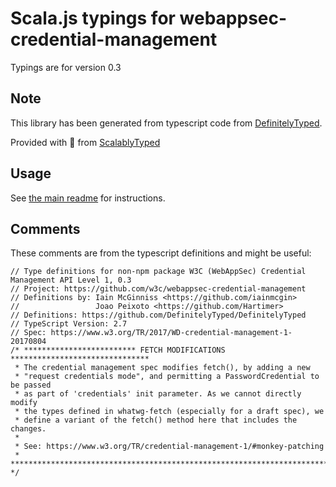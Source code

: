 
# Scala.js typings for webappsec-credential-management

Typings are for version 0.3



## Note
This library has been generated from typescript code from [DefinitelyTyped](https://definitelytyped.org).

Provided with :purple_heart: from [ScalablyTyped](https://github.com/oyvindberg/ScalablyTyped)

## Usage
See [the main readme](../../readme.md) for instructions.

## Comments

These comments are from the typescript definitions and might be useful:
```
// Type definitions for non-npm package W3C (WebAppSec) Credential Management API Level 1, 0.3
// Project: https://github.com/w3c/webappsec-credential-management
// Definitions by: Iain McGinniss <https://github.com/iainmcgin>
//                 Joao Peixoto <https://github.com/Hartimer>
// Definitions: https://github.com/DefinitelyTyped/DefinitelyTyped
// TypeScript Version: 2.7
// Spec: https://www.w3.org/TR/2017/WD-credential-management-1-20170804
/* ************************* FETCH MODIFICATIONS *******************************
 * The credential management spec modifies fetch(), by adding a new
 * "request credentials mode", and permitting a PasswordCredential to be passed
 * as part of 'credentials' init parameter. As we cannot directly modify
 * the types defined in whatwg-fetch (especially for a draft spec), we
 * define a variant of the fetch() method here that includes the changes.
 *
 * See: https://www.w3.org/TR/credential-management-1/#monkey-patching
 * ************************************************************************** */


```

